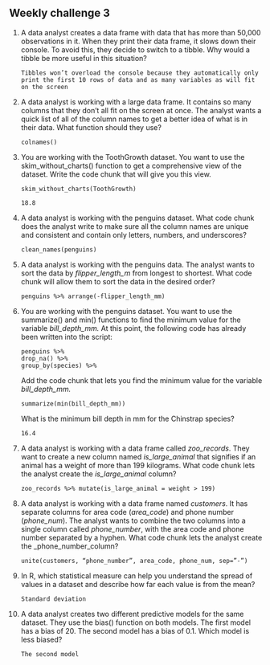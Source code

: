 ## Weekly challenge 3
1. A data analyst creates a data frame with data that has more than 50,000 observations in it. When they print their data frame, it slows down their console. To avoid this, they decide to switch to a tibble. Why would a tibble be more useful in this situation?
   ```
   Tibbles won’t overload the console because they automatically only print the first 10 rows of data and as many variables as will fit on the screen
   ```
2. A data analyst is working with a large data frame. It contains so many columns that they don’t all fit on the screen at once. The analyst wants a quick list of all of the column names to get a better idea of what is in their data. What function should they use?
   ```
   colnames()
   ```
3. You are working with the ToothGrowth dataset. You want to use the skim_without_charts() function to get a comprehensive view of the dataset. Write the code chunk that will give you this view.
   ```
   skim_without_charts(ToothGrowth)
   ```
   ```
   18.8
   ```
4. A data analyst is working with the penguins dataset. What code chunk does the analyst write to make sure all the column names are unique and consistent and contain only letters, numbers, and underscores?
   ```
   clean_names(penguins)
   ```
5. A data analyst is working with the penguins data. The analyst wants to sort the data by _flipper_length_m_ from longest to shortest. What code chunk will allow them to sort the data in the desired order?
   ```
   penguins %>% arrange(-flipper_length_mm)
   ```
6. You are working with the penguins dataset. You want to use the summarize() and min() functions to find the minimum value for the variable _bill_depth_mm._ At this point, the following code has already been written into the script:
   ```
   penguins %>%
   drop_na() %>%
   group_by(species) %>%
   ```
   Add the code chunk that lets you find the minimum value for the variable _bill_depth_mm._
   ```
   summarize(min(bill_depth_mm))
   ```
   What is the minimum bill depth in mm for the Chinstrap species?
   ```
   16.4
   ```
7. A data analyst is working with a data frame called _zoo_records_. They want to create a new column named _is_large_animal_ that signifies if an animal has a weight of more than 199 kilograms. What code chunk lets the analyst create the _is_large_animal_ column?
   ```
   zoo_records %>% mutate(is_large_animal = weight > 199)
   ```
8. A data analyst is working with a data frame named _customers_. It has separate columns for area code (_area_code_) and phone number (_phone_num_). The analyst wants to combine the two columns into a single column called _phone_number_, with the area code and phone number separated by a hyphen. What code chunk lets the analyst create the _phone_number_column?
   ```
   unite(customers, “phone_number”, area_code, phone_num, sep=”-”)
   ```
9. In R, which statistical measure can help you understand the spread of values in a dataset and describe how far each value is from the mean?
   ```
   Standard deviation
   ```
10. A data analyst creates two different predictive models for the same dataset. They use the bias() function on both models. The first model has a bias of 20. The second model has a bias of 0.1. Which model is less biased?
    ```
    The second model
    ```